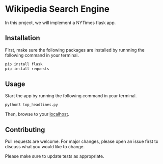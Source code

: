 # Wikipedia Search Engine

In this project, we will implement a NYTimes flask app.

## Installation

First, make sure the following packages are installed by runnning the following command in your terminal.
```bash
pip install flask
pip install requests
```

## Usage

Start the app by running the following command in your terminal.

```bash
python3 top_headlines.py
```

Then, browse to your [localhost](http://127.0.0.1:5000/).

## Contributing

Pull requests are welcome. For major changes, please open an issue first
to discuss what you would like to change.

Please make sure to update tests as appropriate.
